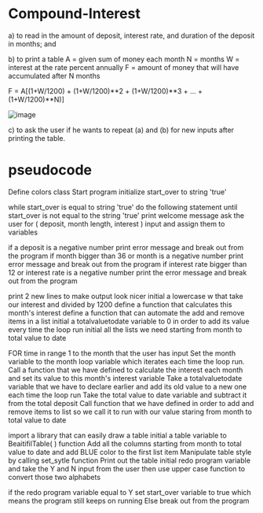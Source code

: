 # Compound-Interest
a) to read in the amount of deposit, interest rate, and duration of the deposit in months; and

b) to print a table
A = given sum of money each month
N = months
W = interest at the rate percent annually
F = amount of money that will have accumulated after N months

F = A[(1+W/1200) + (1+W/1200)**2 + (1+W/1200)**3 + … + (1+W/1200)**N)]

![image](https://user-images.githubusercontent.com/63106297/166883835-9ef97bab-63fb-4419-ab2a-d5357133f918.png)

c) to ask the user if he wants to repeat (a) and (b) for new inputs after printing the table.

# pseudocode
Define colors class 
Start program
initialize start_over to string 'true'

while start_over is equal to string 'true' do the following statement until start_over is not equal to the string 'true'
print welcome message
ask the user for ( deposit, month length, interest ) input and assign them to variables

if a deposit is a negative number
  print error message and break out from the program
if month bigger than 36 or month is a negative number
  print error message and break out from the program
if interest rate bigger than 12 or interest rate is a negative number
  print the error message and break out from the program
  
print 2 new lines to make output look nicer
initial a lowercase w that take our interest and divided by 1200
define a function that calculates this month's interest
define a function that can automate the add and remove items in a list
initial a totalvaluetodate variable to 0 in order to add its value every time the loop run
initial all the lists we need starting from month to total value to date

FOR time in range 1 to the month that the user has input
  Set the month variable to the month loop variable which iterates each time the loop run.
  Call a function that we have defined to calculate the interest each month and set its value to this month's interest variable
  Take a totalvaluetodate variable that we have to declare earlier and add its old value to a new one each time the loop run
  Take the total value to date variable and subtract it from the total deposit
  Call function that we have defined in order to add and remove items to list so we call it to run with our value staring from month to total value to date
  
import a library that can easily draw a table
initial a table variable to BeaitifilTable( ) function
Add all the columns starting from month to total value to date and add BLUE color to the first list item
Manipulate table style by calling set_sytle function
Print out the table
initial redo program variable and take the Y and N input from the user then use upper case function to convert those two alphabets

if the redo program variable equal to Y
  set start_over variable to true which means the program still keeps on running
Else
  break out from the program

  




